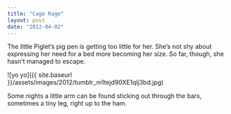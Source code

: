 ```yaml
---
title: "Cage Rage"
layout: post
date: "2012-04-02"
---
```


The little Piglet’s pig pen is getting too little for her. She’s not shy about expressing her need for a bed more becoming her size. So far, though, she hasn’t managed to escape.

![yo yo]({{ site.baseurl }}/assets/images/2012/tumblr_m1tejd90XE1qlj3bd.jpg)

Some nights a little arm can be found sticking out through the bars, sometimes a tiny leg, right up to the ham.
